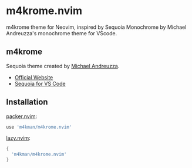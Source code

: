 # m4krome.nvim

m4krome theme for Neovim, inspired by Sequoia Monochrome by Michael Andreuzza's
monochrome theme for VScode.

## m4krome

Sequoia theme created by [Michael Andreuzza](https://github.com/michael-andreuzza).

- [Official Website](https://www.michaelandreuzza.com/vscode/sequoia/)
- [Sequoia for VS Code](https://github.com/Sequoia-Theme/vs-code)

## Installation

[packer.nvim](https://github.com/wbthomason/packer.nvim):

```bash
use 'm4kman/m4krome.nvim'
```

[lazy.nvim](https://github.com/folke/lazy.nvim):

```lua
{
  'm4kman/m4krome.nvim'
}
```
